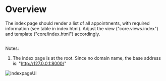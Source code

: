 # Overview 

The index page should render a list of all appointments, with required information (see table in index.html). Adjust the view ("core.views.index") and template ("core/index.html") accordingly.

## 

Notes:
1. The index page is at the root. Since no domain name, the base address is: "http://127.0.0.1:8000/"
   
![indexpageUI](https://github.com/user-attachments/assets/64480dc8-8940-41c7-85a6-befcd4bbad80)
